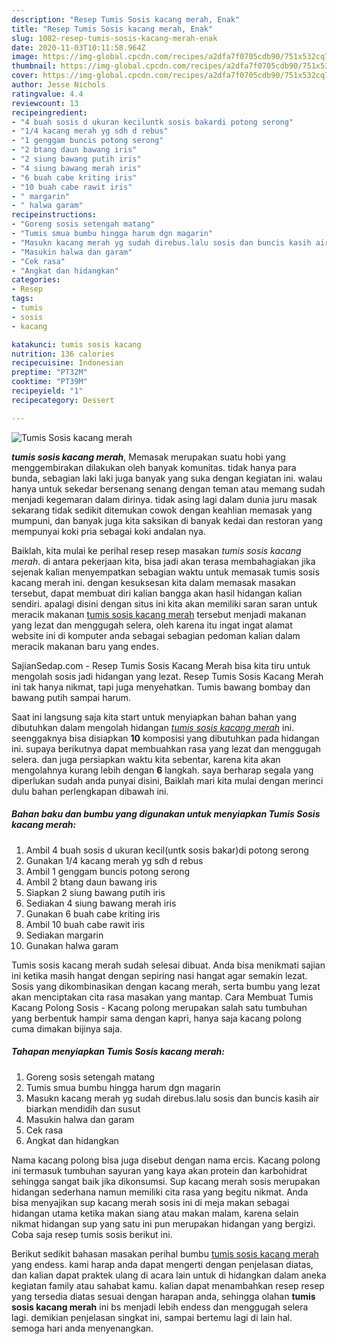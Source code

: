```yaml
---
description: "Resep Tumis Sosis kacang merah, Enak"
title: "Resep Tumis Sosis kacang merah, Enak"
slug: 1082-resep-tumis-sosis-kacang-merah-enak
date: 2020-11-03T10:11:58.964Z
image: https://img-global.cpcdn.com/recipes/a2dfa7f0705cdb90/751x532cq70/tumis-sosis-kacang-merah-foto-resep-utama.jpg
thumbnail: https://img-global.cpcdn.com/recipes/a2dfa7f0705cdb90/751x532cq70/tumis-sosis-kacang-merah-foto-resep-utama.jpg
cover: https://img-global.cpcdn.com/recipes/a2dfa7f0705cdb90/751x532cq70/tumis-sosis-kacang-merah-foto-resep-utama.jpg
author: Jesse Nichols
ratingvalue: 4.4
reviewcount: 13
recipeingredient:
- "4 buah sosis d ukuran keciluntk sosis bakardi potong serong"
- "1/4 kacang merah yg sdh d rebus"
- "1 genggam buncis potong serong"
- "2 btang daun bawang iris"
- "2 siung bawang putih iris"
- "4 siung bawang merah iris"
- "6 buah cabe kriting iris"
- "10 buah cabe rawit iris"
- " margarin"
- " halwa garam"
recipeinstructions:
- "Goreng sosis setengah matang"
- "Tumis smua bumbu hingga harum dgn magarin"
- "Masukn kacang merah yg sudah direbus.lalu sosis dan buncis kasih air biarkan mendidih dan susut"
- "Masukin halwa dan garam"
- "Cek rasa"
- "Angkat dan hidangkan"
categories:
- Resep
tags:
- tumis
- sosis
- kacang

katakunci: tumis sosis kacang 
nutrition: 136 calories
recipecuisine: Indonesian
preptime: "PT32M"
cooktime: "PT39M"
recipeyield: "1"
recipecategory: Dessert

---
```



![Tumis Sosis kacang merah](https://img-global.cpcdn.com/recipes/a2dfa7f0705cdb90/751x532cq70/tumis-sosis-kacang-merah-foto-resep-utama.jpg)

<b><i>tumis sosis kacang merah</i></b>, Memasak merupakan suatu hobi yang menggembirakan dilakukan oleh banyak komunitas. tidak hanya para bunda, sebagian laki laki juga banyak yang suka dengan kegiatan ini. walau hanya untuk sekedar bersenang senang dengan teman atau memang sudah menjadi kegemaran dalam dirinya. tidak asing lagi dalam dunia juru masak sekarang tidak sedikit ditemukan cowok dengan keahlian memasak yang mumpuni, dan banyak juga kita saksikan di banyak kedai dan restoran yang mempunyai koki pria sebagai koki andalan nya.

Baiklah, kita mulai ke perihal resep resep masakan <i>tumis sosis kacang merah</i>. di antara pekerjaan kita, bisa jadi akan terasa membahagiakan jika sejenak kalian menyempatkan sebagian waktu untuk memasak tumis sosis kacang merah ini. dengan kesuksesan kita dalam memasak masakan tersebut, dapat membuat diri kalian bangga akan hasil hidangan kalian sendiri. apalagi disini dengan situs ini kita akan memiliki saran saran untuk meracik makanan <u>tumis sosis kacang merah</u> tersebut menjadi makanan yang lezat dan menggugah selera, oleh karena itu ingat ingat alamat website ini di komputer anda sebagai sebagian pedoman kalian dalam meracik makanan baru yang endes.

SajianSedap.com - Resep Tumis Sosis Kacang Merah bisa kita tiru untuk mengolah sosis jadi hidangan yang lezat. Resep Tumis Sosis Kacang Merah ini tak hanya nikmat, tapi juga menyehatkan. Tumis bawang bombay dan bawang putih sampai harum.


Saat ini langsung saja kita start untuk menyiapkan bahan bahan yang dibutuhkan dalam mengolah hidangan <u><i>tumis sosis kacang merah</i></u> ini. seenggaknya bisa disiapkan <b>10</b> komposisi yang dibutuhkan pada hidangan ini. supaya berikutnya dapat membuahkan rasa yang lezat dan menggugah selera. dan juga persiapkan waktu kita sebentar, karena kita akan mengolahnya kurang lebih dengan <b>6</b> langkah. saya berharap segala yang diperlukan sudah anda punyai disini, Baiklah mari kita mulai dengan merinci dulu bahan perlengkapan dibawah ini.

<!--inarticleads1-->

##### Bahan baku dan bumbu yang digunakan untuk menyiapkan Tumis Sosis kacang merah:

1. Ambil 4 buah sosis d ukuran kecil(untk sosis bakar)di potong serong
1. Gunakan 1/4 kacang merah yg sdh d rebus
1. Ambil 1 genggam buncis potong serong
1. Ambil 2 btang daun bawang iris
1. Siapkan 2 siung bawang putih iris
1. Sediakan 4 siung bawang merah iris
1. Gunakan 6 buah cabe kriting iris
1. Ambil 10 buah cabe rawit iris
1. Sediakan  margarin
1. Gunakan  halwa garam


Tumis sosis kacang merah sudah selesai dibuat. Anda bisa menikmati sajian ini ketika masih hangat dengan sepiring nasi hangat agar semakin lezat. Sosis yang dikombinasikan dengan kacang merah, serta bumbu yang lezat akan menciptakan cita rasa masakan yang mantap. Cara Membuat Tumis Kacang Polong Sosis - Kacang polong merupakan salah satu tumbuhan yang berbentuk hampir sama dengan kapri, hanya saja kacang polong cuma dimakan bijinya saja. 

<!--inarticleads2-->

##### Tahapan menyiapkan Tumis Sosis kacang merah:

1. Goreng sosis setengah matang
1. Tumis smua bumbu hingga harum dgn magarin
1. Masukn kacang merah yg sudah direbus.lalu sosis dan buncis kasih air biarkan mendidih dan susut
1. Masukin halwa dan garam
1. Cek rasa
1. Angkat dan hidangkan


Nama kacang polong bisa juga disebut dengan nama ercis. Kacang polong ini termasuk tumbuhan sayuran yang kaya akan protein dan karbohidrat sehingga sangat baik jika dikonsumsi. Sup kacang merah sosis merupakan hidangan sederhana namun memiliki cita rasa yang begitu nikmat. Anda bisa menyajikan sup kacang merah sosis ini di meja makan sebagai hidangan utama ketika makan siang atau makan malam, karena selain nikmat hidangan sup yang satu ini pun merupakan hidangan yang bergizi. Coba saja resep tumis sosis berikut ini. 

Berikut sedikit bahasan masakan perihal bumbu <u>tumis sosis kacang merah</u> yang endess. kami harap anda dapat mengerti dengan penjelasan diatas, dan kalian dapat praktek ulang di acara lain untuk di hidangkan dalam aneka kegiatan family atau sahabat kamu. kalian dapat menambahkan resep resep yang tersedia diatas sesuai dengan harapan anda, sehingga olahan <b>tumis sosis kacang merah</b> ini bs menjadi lebih endess dan menggugah selera lagi. demikian penjelasan singkat ini, sampai bertemu lagi di lain hal. semoga hari anda menyenangkan.
